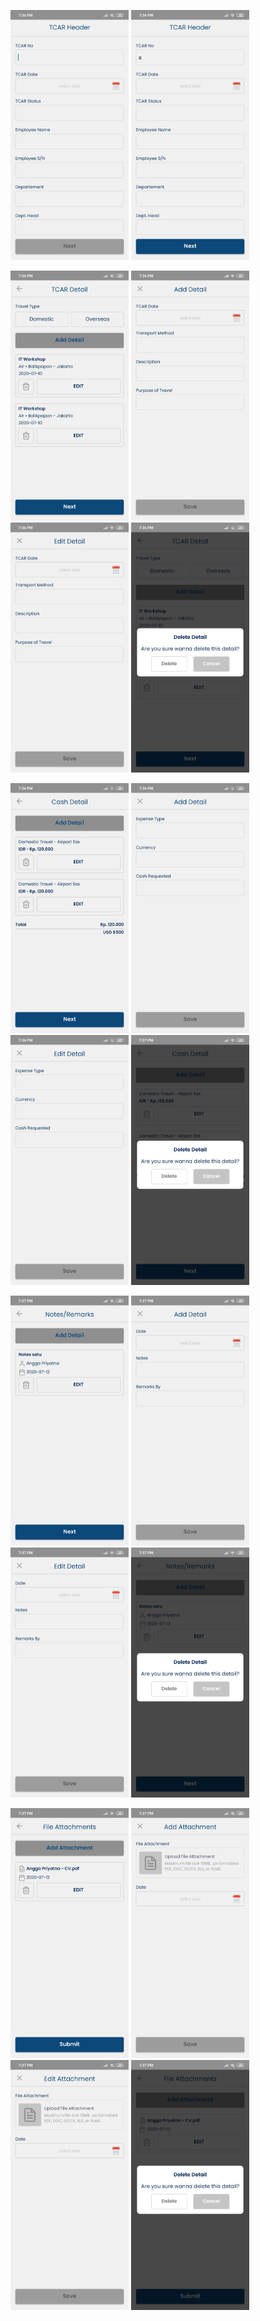 <p>
 <img src="https://raw.githubusercontent.com/anggaprytna/readme-sample-form/master/Screenshot_2020-07-22-19-36-13-600_com.tynative%20(copy).jpg" width="189" height="400"/>
 <img src="https://raw.githubusercontent.com/anggaprytna/readme-sample-form/master/Screenshot_2020-07-22-19-36-22-038_com.tynative.jpg" width="189" height="400"/>
</p>

<p>
 <img src="https://raw.githubusercontent.com/anggaprytna/readme-sample-form/master/Screenshot_2020-07-22-19-36-26-720_com.tynative.jpg" width="189" height="400"/>
 <img src="https://raw.githubusercontent.com/anggaprytna/readme-sample-form/master/Screenshot_2020-07-22-19-36-31-151_com.tynative.jpg" width="189" height="400"/>
 <img src="https://raw.githubusercontent.com/anggaprytna/readme-sample-form/master/Screenshot_2020-07-22-19-36-37-112_com.tynative.jpg" width="189" height="400"/>
 <img src="https://raw.githubusercontent.com/anggaprytna/readme-sample-form/master/Screenshot_2020-07-22-19-36-42-712_com.tynative.jpg" width="189" height="400"/>
</p>

<p>
 <img src="https://raw.githubusercontent.com/anggaprytna/readme-sample-form/master/Screenshot_2020-07-22-19-36-48-557_com.tynative.jpg" width="189" height="400"/>
 <img src="https://raw.githubusercontent.com/anggaprytna/readme-sample-form/master/Screenshot_2020-07-22-19-36-52-791_com.tynative.jpg" width="189" height="400"/>
 <img src="https://raw.githubusercontent.com/anggaprytna/readme-sample-form/master/Screenshot_2020-07-22-19-36-58-509_com.tynative.jpg" width="189" height="400"/>
 <img src="https://raw.githubusercontent.com/anggaprytna/readme-sample-form/master/Screenshot_2020-07-22-19-37-06-016_com.tynative.jpg" width="189" height="400"/>
</p>

<p>
 <img src="https://raw.githubusercontent.com/anggaprytna/readme-sample-form/master/Screenshot_2020-07-22-19-37-10-859_com.tynative.jpg" width="189" height="400"/>
 <img src="https://raw.githubusercontent.com/anggaprytna/readme-sample-form/master/Screenshot_2020-07-22-19-37-14-547_com.tynative.jpg" width="189" height="400"/>
 <img src="https://raw.githubusercontent.com/anggaprytna/readme-sample-form/master/Screenshot_2020-07-22-19-37-18-842_com.tynative.jpg" width="189" height="400"/>
 <img src="https://raw.githubusercontent.com/anggaprytna/readme-sample-form/master/Screenshot_2020-07-22-19-37-24-680_com.tynative.jpg" width="189" height="400"/>
</p>

<p>
 <img src="https://raw.githubusercontent.com/anggaprytna/readme-sample-form/master/Screenshot_2020-07-22-19-37-29-331_com.tynative.jpg" width="189" height="400"/>
 <img src="https://raw.githubusercontent.com/anggaprytna/readme-sample-form/master/Screenshot_2020-07-22-19-37-33-670_com.tynative.jpg" width="189" height="400"/>
 <img src="https://raw.githubusercontent.com/anggaprytna/readme-sample-form/master/Screenshot_2020-07-22-19-37-39-753_com.tynative.jpg" width="189" height="400"/>
 <img src="https://raw.githubusercontent.com/anggaprytna/readme-sample-form/master/Screenshot_2020-07-22-19-37-44-332_com.tynative.jpg" width="189" height="400"/>
</p>
